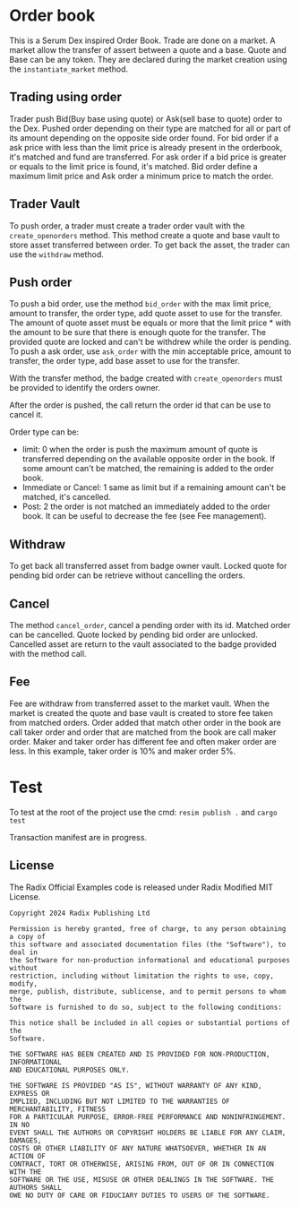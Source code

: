 # Order book
This is a Serum Dex inspired Order Book.
Trade are done on a market.
A market allow the transfer of assert between a quote and a base. Quote and Base can be any token. They are declared during the market creation using the `instantiate_market` method.

## Trading using order
Trader push Bid(Buy base using quote) or Ask(sell base to quote) order to the Dex.
Pushed order depending on their type are matched for all or part of its amount depending on the opposite side order found.
For bid order if a ask price with less than the limit price is already present in the orderbook, it's matched and fund are transferred.
For ask order if a bid price is greater or equals to the limit price is found, it's matched.
Bid order define a maximum limit price and Ask order a minimum price to match the order.

## Trader Vault
To push order, a trader must create a trader order vault with the `create_openorders` method.
This method create a quote and base vault to store asset transferred between order.
To get back the asset, the trader can use the `withdraw` method.

## Push order
To push a bid order, use the method `bid_order` with the max limit price, amount to transfer, the order type, add quote asset to use for the transfer.
The amount of quote asset must be equals or more that the limit price * with the amount to be sure that there is enough quote for the transfer.
The provided quote are locked and can't be withdrew while the order is pending.
To push a ask order, use `ask_order` with the min acceptable price, amount to transfer, the order type, add base asset to use for the transfer.

With the transfer method, the badge created with `create_openorders` must be provided to identify the orders owner.

After the order is pushed, the call return the order id that can be use to cancel it.

Order type can be:
 * limit: 0 when the order is push the maximum amount of quote is transferred depending on the available opposite order in the book. If some amount can't be matched, the remaining is added to the order book.
 * Immediate or Cancel: 1 same as limit but if a remaining amount can't be matched, it's cancelled.
 * Post: 2 the order is not matched an immediately added to the order book. It can be useful to decrease the fee (see Fee management).
 
 ## Withdraw
To get back all transferred asset from badge owner vault. Locked quote for pending bid order can be retrieve without cancelling the orders.

## Cancel
The method `cancel_order`, cancel a pending order with its id. Matched order can be cancelled. Quote locked by pending bid order are unlocked. Cancelled asset are return to the vault associated to the badge provided with the method call.

## Fee
Fee are withdraw from transferred asset to the market vault. When the market is created the quote and base vault is created to store fee taken from matched orders.
Order added that match other order in the book are call taker order and order that are matched from the book are call maker order.
Maker and taker order has different fee and often maker order are less.
In this example, taker order is 10% and maker order 5%.

# Test
To test at the root of the project use the cmd: `resim publish .` and `cargo test`

Transaction manifest are in progress. 

## License

The Radix Official Examples code is released under Radix Modified MIT License.

    Copyright 2024 Radix Publishing Ltd

    Permission is hereby granted, free of charge, to any person obtaining a copy of
    this software and associated documentation files (the "Software"), to deal in
    the Software for non-production informational and educational purposes without
    restriction, including without limitation the rights to use, copy, modify,
    merge, publish, distribute, sublicense, and to permit persons to whom the
    Software is furnished to do so, subject to the following conditions:

    This notice shall be included in all copies or substantial portions of the
    Software.

    THE SOFTWARE HAS BEEN CREATED AND IS PROVIDED FOR NON-PRODUCTION, INFORMATIONAL
    AND EDUCATIONAL PURPOSES ONLY.

    THE SOFTWARE IS PROVIDED "AS IS", WITHOUT WARRANTY OF ANY KIND, EXPRESS OR
    IMPLIED, INCLUDING BUT NOT LIMITED TO THE WARRANTIES OF MERCHANTABILITY, FITNESS
    FOR A PARTICULAR PURPOSE, ERROR-FREE PERFORMANCE AND NONINFRINGEMENT. IN NO
    EVENT SHALL THE AUTHORS OR COPYRIGHT HOLDERS BE LIABLE FOR ANY CLAIM, DAMAGES,
    COSTS OR OTHER LIABILITY OF ANY NATURE WHATSOEVER, WHETHER IN AN ACTION OF
    CONTRACT, TORT OR OTHERWISE, ARISING FROM, OUT OF OR IN CONNECTION WITH THE
    SOFTWARE OR THE USE, MISUSE OR OTHER DEALINGS IN THE SOFTWARE. THE AUTHORS SHALL
    OWE NO DUTY OF CARE OR FIDUCIARY DUTIES TO USERS OF THE SOFTWARE.